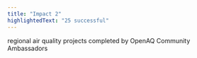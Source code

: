 ```yaml
---
title: "Impact 2"
highlightedText: "25 successful"
---
```


regional air quality projects completed by OpenAQ Community Ambassadors
